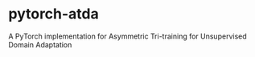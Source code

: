 # pytorch-atda
A PyTorch implementation for Asymmetric Tri-training for Unsupervised Domain Adaptation
